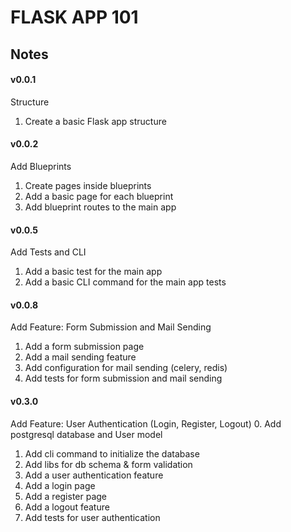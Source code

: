 # FLASK APP 101

## Notes

#### v0.0.1
Structure
1. Create a basic Flask app structure

#### v0.0.2
Add Blueprints
1. Create pages inside blueprints
2. Add a basic page for each blueprint
3. Add blueprint routes to the main app

#### v0.0.5
Add Tests and CLI
1. Add a basic test for the main app
2. Add a basic CLI command for the main app tests

#### v0.0.8
Add Feature: Form Submission and Mail Sending
1. Add a form submission page
2. Add a mail sending feature
3. Add configuration for mail sending (celery, redis)
4. Add tests for form submission and mail sending

#### v0.3.0
Add Feature: User Authentication (Login, Register, Logout)
0. Add postgresql database and User model
1. Add cli command to initialize the database
2. Add libs for db schema & form validation
3. Add a user authentication feature
4. Add a login page
5. Add a register page
6. Add a logout feature
7. Add tests for user authentication
